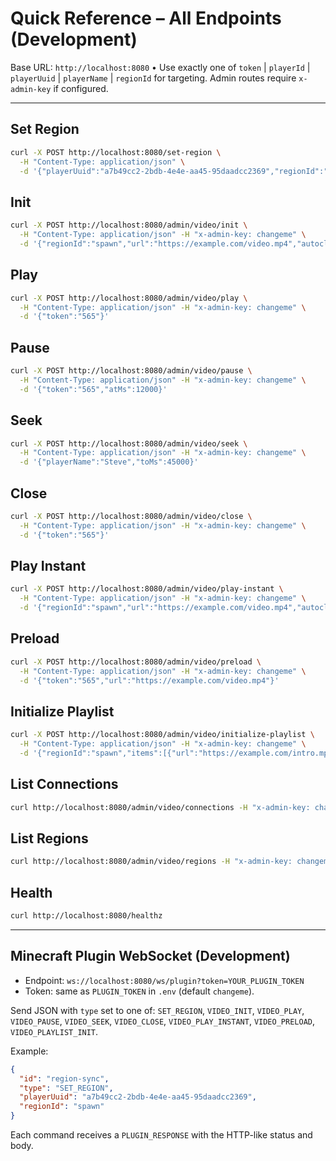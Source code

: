 # Quick Reference – All Endpoints (Development)

Base URL: `http://localhost:8080`  •  Use exactly one of `token` | `playerId` | `playerUuid` | `playerName` | `regionId` for targeting. Admin routes require `x-admin-key` if configured.

---

## Set Region
```sh
curl -X POST http://localhost:8080/set-region \
  -H "Content-Type: application/json" \
  -d '{"playerUuid":"a7b49cc2-2bdb-4e4e-aa45-95daadcc2369","regionId":"spawn","regionDisplayName":"Spawn"}'
```

## Init
```sh
curl -X POST http://localhost:8080/admin/video/init \
  -H "Content-Type: application/json" -H "x-admin-key: changeme" \
  -d '{"regionId":"spawn","url":"https://example.com/video.mp4","autoclose":true}'
```

## Play
```sh
curl -X POST http://localhost:8080/admin/video/play \
  -H "Content-Type: application/json" -H "x-admin-key: changeme" \
  -d '{"token":"565"}'
```

## Pause
```sh
curl -X POST http://localhost:8080/admin/video/pause \
  -H "Content-Type: application/json" -H "x-admin-key: changeme" \
  -d '{"token":"565","atMs":12000}'
```

## Seek
```sh
curl -X POST http://localhost:8080/admin/video/seek \
  -H "Content-Type: application/json" -H "x-admin-key: changeme" \
  -d '{"playerName":"Steve","toMs":45000}'
```

## Close
```sh
curl -X POST http://localhost:8080/admin/video/close \
  -H "Content-Type: application/json" -H "x-admin-key: changeme" \
  -d '{"token":"565"}'
```

## Play Instant
```sh
curl -X POST http://localhost:8080/admin/video/play-instant \
  -H "Content-Type: application/json" -H "x-admin-key: changeme" \
  -d '{"regionId":"spawn","url":"https://example.com/video.mp4","autoclose":true}'
```

## Preload
```sh
curl -X POST http://localhost:8080/admin/video/preload \
  -H "Content-Type: application/json" -H "x-admin-key: changeme" \
  -d '{"token":"565","url":"https://example.com/video.mp4"}'
```

## Initialize Playlist
```sh
curl -X POST http://localhost:8080/admin/video/initialize-playlist \
  -H "Content-Type: application/json" -H "x-admin-key: changeme" \
  -d '{"regionId":"spawn","items":[{"url":"https://example.com/intro.mp4"},{"url":"https://example.com/loop.mp4","volume":0.8}]}'
```

## List Connections
```sh
curl http://localhost:8080/admin/video/connections -H "x-admin-key: changeme"
```

## List Regions
```sh
curl http://localhost:8080/admin/video/regions -H "x-admin-key: changeme"
```

## Health
```sh
curl http://localhost:8080/healthz
```

---

## Minecraft Plugin WebSocket (Development)

- Endpoint: `ws://localhost:8080/ws/plugin?token=YOUR_PLUGIN_TOKEN`
- Token: same as `PLUGIN_TOKEN` in `.env` (default `changeme`).

Send JSON with `type` set to one of: `SET_REGION`, `VIDEO_INIT`, `VIDEO_PLAY`, `VIDEO_PAUSE`, `VIDEO_SEEK`, `VIDEO_CLOSE`, `VIDEO_PLAY_INSTANT`, `VIDEO_PRELOAD`, `VIDEO_PLAYLIST_INIT`.

Example:
```json
{
  "id": "region-sync",
  "type": "SET_REGION",
  "playerUuid": "a7b49cc2-2bdb-4e4e-aa45-95daadcc2369",
  "regionId": "spawn"
}
```

Each command receives a `PLUGIN_RESPONSE` with the HTTP-like status and body.
